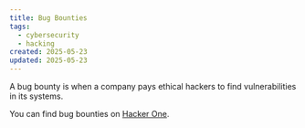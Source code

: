 ```yaml
---
title: Bug Bounties
tags:
  - cybersecurity
  - hacking
created: 2025-05-23
updated: 2025-05-23
---
```


A bug bounty is when a company pays ethical hackers to find vulnerabilities in its systems.

You can find bug bounties on [Hacker One](https://hackerone.com/bug-bounty-programs).
